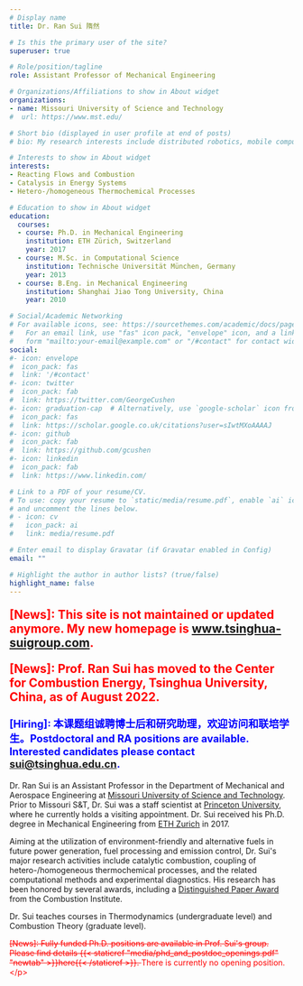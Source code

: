 ```yaml
---
# Display name
title: Dr. Ran Sui 隋然

# Is this the primary user of the site?
superuser: true

# Role/position/tagline
role: Assistant Professor of Mechanical Engineering

# Organizations/Affiliations to show in About widget
organizations:
- name: Missouri University of Science and Technology
#  url: https://www.mst.edu/

# Short bio (displayed in user profile at end of posts)
# bio: My research interests include distributed robotics, mobile computing and programmable matter.

# Interests to show in About widget
interests:
- Reacting Flows and Combustion
- Catalysis in Energy Systems
- Hetero-/homogeneous Thermochemical Processes

# Education to show in About widget
education:
  courses:
  - course: Ph.D. in Mechanical Engineering
    institution: ETH Zürich, Switzerland
    year: 2017
  - course: M.Sc. in Computational Science
    institution: Technische Universität München, Germany
    year: 2013
  - course: B.Eng. in Mechanical Engineering
    institution: Shanghai Jiao Tong University, China
    year: 2010

# Social/Academic Networking
# For available icons, see: https://sourcethemes.com/academic/docs/page-builder/#icons
#   For an email link, use "fas" icon pack, "envelope" icon, and a link in the
#   form "mailto:your-email@example.com" or "/#contact" for contact widget.
social:
#- icon: envelope
#  icon_pack: fas
#  link: '/#contact'
#- icon: twitter
#  icon_pack: fab
#  link: https://twitter.com/GeorgeCushen
#- icon: graduation-cap  # Alternatively, use `google-scholar` icon from `ai` icon pack
#  icon_pack: fas
#  link: https://scholar.google.co.uk/citations?user=sIwtMXoAAAAJ
#- icon: github
#  icon_pack: fab
#  link: https://github.com/gcushen
#- icon: linkedin
#  icon_pack: fab
#  link: https://www.linkedin.com/

# Link to a PDF of your resume/CV.
# To use: copy your resume to `static/media/resume.pdf`, enable `ai` icons in `params.toml`, 
# and uncomment the lines below.
# - icon: cv
#   icon_pack: ai
#   link: media/resume.pdf

# Enter email to display Gravatar (if Gravatar enabled in Config)
email: ""

# Highlight the author in author lists? (true/false)
highlight_name: false
---
```

<b> <p style="font-size:150%; color:red"> [News]: This site is not maintained or updated anymore. My new homepage is www.tsinghua-suigroup.com. </p> </b>
<b> <p style="font-size:150%; color:red"> [News]: Prof. Ran Sui has moved to the Center for Combustion Energy, Tsinghua University, China, as of August 2022. </p> </b>
<b> <p style="font-size:130%; color:blue"> [Hiring]: 本课题组诚聘博士后和研究助理，欢迎访问和联培学生。Postdoctoral and RA positions are available. Interested candidates please contact sui@tsinghua.edu.cn. </p> </b>
<b> <p style="font-size:130%; color:orange">  </p> </b>


Dr. Ran Sui is an Assistant Professor in the Department of Mechanical and Aerospace Engineering at [Missouri University of Science and Technology](https://www.mst.edu/). Prior to Missouri S&T, Dr. Sui was a staff scientist at [Princeton University](https://www.princeton.edu/), where he currently holds a visiting appointment. Dr. Sui received his Ph.D. degree in Mechanical Engineering from [ETH Zurich](https://ethz.ch/en.html) in 2017.

Aiming at the utilization of environment-friendly and alternative fuels in future power generation, fuel processing and emission control, Dr. Sui's major research activities include catalytic combustion, coupling of hetero-/homogeneous thermochemical processes, and the related computational methods and experimental diagnostics. His research has been honored by several awards, including a [Distinguished Paper Award](https://www.combustioninstitute.org/news/advancements-in-combustion/2017-distinguished-paper-awarded-novel-combustion-concepts-technologies-and-systems/) from the Combustion Institute.

Dr. Sui teaches courses in Thermodynamics (undergraduate level) and Combustion Theory (graduate level).

<strike> <p style="color:red">[News]: Fully funded Ph.D. positions are available in Prof. Sui's group. Please find details {{< staticref "media/phd_and_postdoc_openings.pdf" "newtab" >}}here{{< /staticref >}}. </strike> There is currently no opening position.\</p>
  
<!-- Google tag (gtag.js) -->
<script async src="https://www.googletagmanager.com/gtag/js?id=G-Z3Z9LTJVQ1"></script>
<script>
  window.dataLayer = window.dataLayer || [];
  function gtag(){dataLayer.push(arguments);}
  gtag('js', new Date());

  gtag('config', 'G-Z3Z9LTJVQ1');
</script>
